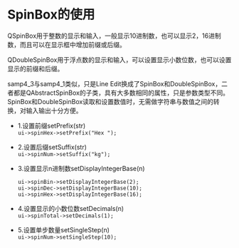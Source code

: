 # SpinBox的使用

QSpinBox用于整数的显示和输入，一般显示10进制数，也可以显示2，16进制数，而且可以在显示框中增加前缀或后缀。 

QDoubleSpinBox用于浮点数的显示和输入，可以设置显示小数位数，也可以设置显示的前缀和后缀。 

samp4_3与samp4_1类似，只是Line Edit换成了SpinBox和DoubleSpinBox，二者都是QAbstractSpinBox的子类，具有大多数相同的属性，只是参数类型不同。SpinBox和DoubleSpinBox读取和设置数值时，无需做字符串与数值之间的转换，对输入输出十分方便。

- 1.设置前缀setPrefix(str)  
    `ui->spinHex->setPrefix("Hex ");`

- 2.设置后缀setSuffix(str)  
    `ui->spinNum->setSuffix("kg");`

- 3.设置显示n进制数setDisplayIntegerBase(n)  
    ```
    ui->spinBin->setDisplayIntegerBase(2);
    ui->spinDec->setDisplayIntegerBase(10);
    ui->spinHex->setDisplayIntegerBase(16);
    ```

- 4.设置显示的小数位数setDecimals(n)  
    `ui->spinTotal->setDecimals(1);`

- 5.设置单步数量setSingleStep(n)  
    `ui->spinNum->setSingleStep(10);`


